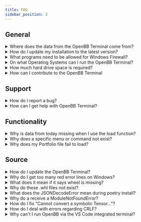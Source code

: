 ```yaml
---
title: FAQ
sidebar_position: 3
---
```


## General

<details><summary>Where does the data from the OpenBB Terminal come from?</summary>
<p>

The OpenBB platform does not provide any data itself as the platform is a data aggregator that connects to
almost a hundred different data providers and APIs to access the data.

</p>
</details>

<details><summary>How do I update my installation to the latest version?</summary>
<p>

The terminal is constantly being updated with new features and bug fixes. Updating will be different depending on the installation type:
      
- For installation packages, uninstall the previous version (uninstall.exe for Windows, delete the Application folder on MacOS); then, download the latest version and reinstall. User settings and data will remain.
- For a `pip` installation, when a new version is published: `pip install openbb --upgrade`
- Upgrade the `pip installation` to the source code installation with:
  
```bash
conda install -c conda-forge git
git clone https://github.com/OpenBB-finance/OpenBBTerminal.git
cd OpenBBTerminal
poetry install (for a complete installation - poetry install -E all)
```

The Terminal can now be launched with either, `openbb`, or, `python terminal.py`

</p>
</details>

<details><summary>What programs need to be allowed for Windows Firewall?</summary>
<p>

When issues arise regarding Windows Firewall, please allow the following applications through (if not already):

- BranchCache
- Hyper-V
- VcXsrv
- Windows Terminal

From the Windows Security menu, click on the Firewall & Network Protection tab, then click on "Allow an app through firewall". If the applications below are not allowed to communicate through Windows Defender Firewall, change the settings to allow.

</p>
</details>

<details><summary>On what Operating Systems can I run the OpenBB Terminal?</summary>
<p>

The OpenBB Terminal is compatible with Windows, MacOS and Linux. Check the
[installation guide](/terminal/quickstart/installation) and [requirements outline](/terminal/quickstart/requirements) for more details.

</p>
</details>

<details><summary>How much hard drive space is required?</summary>
<p>

An installation will use approximately 2GB of space.

</p>
</details>

<details><summary>How can I contribute to the OpenBB Terminal</summary>
<p>

There are two main ways of contributing to this project.

**BECOME A CONTRIBUTOR**

1. Fork the [Project](https://github.com/OpenBB-finance/OpenBBTerminal)
2. Create your Feature Branch (`git checkout -b feature/AmazingFeature`)
3. Install the pre-commit hooks by running: `pre-commit install`
      Any time you commit a change, linters will be run automatically. On changes, you will have to re-commit
4. Commit your Changes (`git commit -m 'Add some AmazingFeature'`)
5. Push to your Branch (`git push origin feature/AmazingFeature`)
6. Open a Pull Request

You can read more details about adding a feature in our [CONTRIBUTING GUIDELINES](https://github.com/OpenBB-finance/OpenBBTerminal/blob/main/CONTRIBUTING.md).

**RAISE AN ISSUE OR REQUEST A FEATURE**

- Raise an issue by opening a [bug ticket](https://github.com/OpenBB-finance/OpenBBTerminal/issues).
- Request a new  feature through a [feature request ticket](https://github.com/OpenBB-finance/OpenBBTerminal/issues).

</p>
</details>

## Support

<details><summary>How do I report a bug?</summary>
<p>

First, search the open issues for another report. If one already exists, attach any relevant information and screenshots as a comment. If one does not exist, start one with this [link](https://github.com/OpenBB-finance/OpenBBTerminal/issues/new?assignees=&labels=type%3Abug&template=bug_report.md&title=%5BBug%5D)

</p>
</details>

<details><summary>How can I get help with OpenBB Terminal?</summary>
<p>

You can get help with OpenBB Terminal by joining our [Discord server](https://openbb.co/discord) or contact us in our support form [here](https://openbb.co/support).

</p>
</details>

## Functionality

<details><summary>Why is data from today missing when I use the load function?</summary>
<p>

By default, the load function requests end-of-day daily data and is not included until the EOD summary has been published. The current day's data is considered intraday and is loaded when the `interval` argument is present.

</p>
</details>

<details><summary>Why does a specific menu or command not exist?</summary>
<p>

It could be that you are running an outdated version in which the menu or command is not yet available. Please check the [installation guide](https://docs.openbb.co/terminal/quickstart/installation) to download the most recent release.

Do note that it is also possible that the menu or command is removed. If this is undesirable, please reach out to us [here](https://openbb.co/support).

</p>
</details>

<details><summary>Why does my Portfolio file fail to load?</summary>
<p>

This will typically be the result of a formatting error. 

- Check that all the necessary column titles are present.
- Inspect the file to see if cells left blank have been filled unintentionally with 0 or NaN values.
- A particular asset may not be able to load data. Check for valid historical data from the Stocks menu.
- Format ticker symbols according to yFinance naming convention.
- All dates must be entered as YYYY-MM-DD.
- Transactions dated for today will fail to load historical data.
- MacOS users should attempt to avoid using the Numbers application as it has a habit of changing the formatting while saving.
      
</p>
</details>

## Source

<details><summary>How do I update the OpenBB Terminal?</summary>
<p>

A source code installation can utilize the `update` command from the main menu of the OpenBB Terminal, or, exit and enter:
      
```bash
git pull
```

If this fails due to the fact that you had modified some python files, and there's a conflict with the updates, you can use:

```bash
git stash
```

Then, re-run `poetry install` to get any new dependencies. Once installation is finished, you're ready to use the OpenBB Terminal again. If you `stashed` your changes previously, you can un-stash them with:

```bash
git stash pop
```

**NOTE:** When you close the terminal and re-open it, the only command you need to re-call is `conda activate obb`
before you call `openbb` again.

</p>
</details>

<details><summary>Why do I get too many red error lines on Windows?</summary>
<p>

If you are on Windows and your terminal has too many red error lines, it is likely that this is the issue. Go to this page and install the 2019 Build Tools (not the latest) found [here](https://answers.microsoft.com/en-us/windows/forum/windows_other-windows_install/microsoft-visual-c-140/6f0726e2-6c32-4719-9fe5-aa68b5ad8e6d)

</p>
</details>

<details><summary>What does it mean if it says wheel is missing?</summary>
<p>

If you receive any notifications regarding `wheel` missing, this could be due to this dependency missing.

`conda install -c conda-forge wheel` or `pip install wheel`

</p>
</details>

<details><summary>Why do these .whl files not exist?</summary>
<p>

If you get errors about .whl files not existing (usually on Windows) you have to reinitialize the following folder.
Just removing the 'artifacts' folder could also be enough:

| Platform | Location                        |
| -------- | ------------------------------- |
| Linux    | "~/.cache/pypoetry"             |
| Mac      | "~/Library/Caches/pypoetry"     |
| Windows  | "%localappdata%/pypoetry/cache" |

When you try to add a package to Poetry it is possible that it causes a similar issue. Here you can remove the
'artifacts' folder again to reinitialize Poetry.

If you run into trouble with Poetry, and the advice above did not help, your best bet is to try

1. `poetry update --lock`

2. `conda deactivate` -> `conda activate obb`, then try again

3. Track down the offensive package and purge it from your anaconda `<environment_name>` folder, then try again
   (removing through conda can sometimes leave locks behind)

   | Platform  | Location                                     |
   | --------- | -------------------------------------------- |
   | Linux/Mac | "~/anaconda3/envs" or "~/opt/anaconda3/envs" |
   | Windows   | "%userprofile%/anaconda3/envs"               |

4. Completely nuke your conda environment folder and make a new environment from scratch

- `conda deactivate`
- `conda env remove -n obb`
- `conda clean -a`
- Make a new environment and install dependencies again.

5. Reboot your computer and try again

6. Submit a ticket on GitHub

</p>
</details>

<details><summary>What does the JSONDecodeError mean during poetry install?</summary>
<p>

Sometimes poetry can throw a `JSONDecodeError` on random packages while running `poetry install`. This can be observed on macOS 10.14+ running python 3.8+. This is because of the use of an experimental installer that can be switched off to avoid the mentioned error. Run the code below as advised [here](https://github.com/python-poetry/poetry/issues/4210) and it should fix the installation process.

```bash
poetry config experimental.new-installer false
```

</p>
</details>

<details><summary>Why do a receive a ModuleNotFoundError?</summary>
<p>

IF you receive an error like `ModuleNotFoundError: No module named '_______'`

<p>Before you start begin troubleshooting please verify that you have followed the recommended installation instructions.
These errors often can occur when you have not activated the virtual environment where you have installed the terminal, or you have not used the `poetry install` command to install the dependencies.</p>

If you are still having issues install the missing packages via pip. For example if you get the error that `yfinance` is not found, you would run `pip install yfinance`

</p>
</details>

<details><summary>How do I fix "Cannot convert a symbolic Tensor..."?</summary>
<p>

If you run into issues installing or `Cannot convert a symbolic Tensor...` at runtime, try this:

```bash
poetry install
poetry install -E prediction
```

_Commands that may help you in case of an error:_

- `python -m pip install --upgrade pip`
- `poetry update --lock`
- `poetry install`

</p>
</details>

<details><summary>How do I deal with errors regarding CRLF?</summary>
<p>

When trying to commit code changes, pylint will prevent you from doing so if your line break settings are set to
CRLF (default for Windows).
This is because the entire package uses LF (default for Linux/Mac), and it is therefore
important that you change this setting to LF _before_ you make any changes to the code.

It is possible that CRLF automatically turns back on, you can correct this with:

```bash
git config --global core.autocrlf false
```

In case you already made coding adjustments, you have to reset your cache, and the changes you made to the code with
the following:

```bash
git rm --cached -r .
git reset --hard
```

</p>
</details>

<details><summary>Why can't I run OpenBB via the VS Code integrated terminal?</summary>
<p>

This occurs when VS Code terminal python version/path is different from the terminal version.

To fix it add this to vscode JSON settings ([ref](https://stackoverflow.com/questions/54582361/vscode-terminal-shows-incorrect-python-version-and-path-launching-terminal-from)):

```bash
    "terminal.integrated.inheritEnv": false,
```

</p>
</details>
